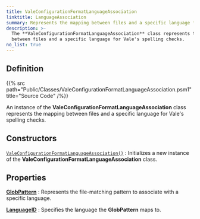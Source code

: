 ```yaml
---
title: ValeConfigurationFormatLanguageAssociation
linktitle: LanguageAssociation
summary: Represents the mapping between files and a specific language for Vale's spelling checks.
description: >-
  The **ValeConfigurationFormatLanguageAssociation** class represents the mapping
  between files and a specific language for Vale's spelling checks.
no_list: true
---
```


## Definition

{{% src path="Public/Classes/ValeConfigurationFormatLanguageAssociation.psm1" title="Source Code" /%}}

An instance of the **ValeConfigurationFormatLanguageAssociation** class represents the mapping
between files and a specific language for Vale's spelling checks.

## Constructors

[`ValeConfigurationFormatLanguageAssociation()`][01]
: Initializes a new instance of the **ValeConfigurationFormatLanguageAssociation** class.

## Properties

[**GlobPattern**][02]
: Represents the file-matching pattern to associate with a specific language.

[**LanguageID**][03]
: Specifies the language the **GlobPattern** maps to.

<!-- Reference Link Definitions -->
[01]: ./constructors#valeconfigurationformatlanguageassociation
[02]: ./properties#globpattern
[03]: ./properties#languageid
